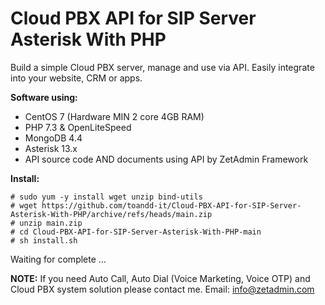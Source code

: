 <h1>Cloud PBX API for SIP Server Asterisk With PHP</h1>
Build a simple Cloud PBX server, manage and use via API. Easily integrate into your website, CRM or apps.

**Software using:**
  - CentOS 7 (Hardware MIN 2 core 4GB RAM)
  - PHP 7.3 & OpenLiteSpeed
  - MongoDB 4.4
  - Asterisk 13.x
  - API source code AND documents using API by ZetAdmin Framework

**Install:**
```
# sudo yum -y install wget unzip bind-utils
# wget https://github.com/toandd-it/Cloud-PBX-API-for-SIP-Server-Asterisk-With-PHP/archive/refs/heads/main.zip
# unzip main.zip
# cd Cloud-PBX-API-for-SIP-Server-Asterisk-With-PHP-main
# sh install.sh
```
Waiting for complete ...

**NOTE:**
If you need Auto Call, Auto Dial (Voice Marketing, Voice OTP) and Cloud PBX system solution please contact me. Email: info@zetadmin.com
